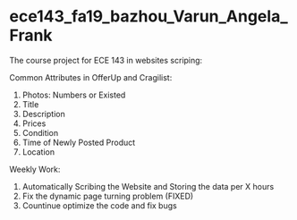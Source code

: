 # ece143_fa19_bazhou_Varun_Angela_Frank
The course project for ECE 143 in websites scriping:

Common Attributes in OfferUp and Cragilist:
1. Photos: Numbers or Existed
2. Title
3. Description 
4. Prices
5. Condition
6. Time of Newly Posted Product
7. Location

Weekly Work:
1. Automatically Scribing the Website and Storing the data per X hours
2. Fix the dynamic page turning problem (FIXED)
3. Countinue optimize the code and fix bugs
